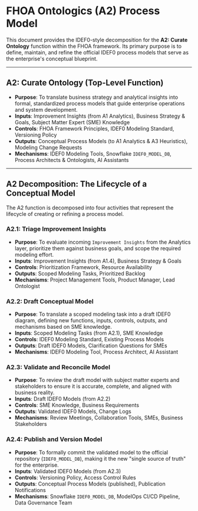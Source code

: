 # FHOA Ontologics (A2) Process Model

This document provides the IDEF0-style decomposition for the **A2: Curate Ontology** function within the FHOA framework. Its primary purpose is to define, maintain, and refine the official IDEF0 process models that serve as the enterprise's conceptual blueprint.

---

## A2: Curate Ontology (Top-Level Function)

- **Purpose**: To translate business strategy and analytical insights into formal, standardized process models that guide enterprise operations and system development.
- **Inputs**: Improvement Insights (from A1 Analytics), Business Strategy & Goals, Subject Matter Expert (SME) Knowledge
- **Controls**: FHOA Framework Principles, IDEF0 Modeling Standard, Versioning Policy
- **Outputs**: Conceptual Process Models (to A1 Analytics & A3 Heuristics), Modeling Change Requests
- **Mechanisms**: IDEF0 Modeling Tools, Snowflake `IDEF0_MODEL_DB`, Process Architects & Ontologists, AI Assistants

---

## A2 Decomposition: The Lifecycle of a Conceptual Model

The A2 function is decomposed into four activities that represent the lifecycle of creating or refining a process model.

### A2.1: Triage Improvement Insights

- **Purpose**: To evaluate incoming `Improvement Insights` from the Analytics layer, prioritize them against business goals, and scope the required modeling effort.
- **Inputs**: Improvement Insights (from A1.4), Business Strategy & Goals
- **Controls**: Prioritization Framework, Resource Availability
- **Outputs**: Scoped Modeling Tasks, Prioritized Backlog
- **Mechanisms**: Project Management Tools, Product Manager, Lead Ontologist

### A2.2: Draft Conceptual Model

- **Purpose**: To translate a scoped modeling task into a draft IDEF0 diagram, defining new functions, inputs, controls, outputs, and mechanisms based on SME knowledge.
- **Inputs**: Scoped Modeling Tasks (from A2.1), SME Knowledge
- **Controls**: IDEF0 Modeling Standard, Existing Process Models
- **Outputs**: Draft IDEF0 Models, Clarification Questions for SMEs
- **Mechanisms**: IDEF0 Modeling Tool, Process Architect, AI Assistant

### A2.3: Validate and Reconcile Model

- **Purpose**: To review the draft model with subject matter experts and stakeholders to ensure it is accurate, complete, and aligned with business reality.
- **Inputs**: Draft IDEF0 Models (from A2.2)
- **Controls**: SME Knowledge, Business Requirements
- **Outputs**: Validated IDEF0 Models, Change Logs
- **Mechanisms**: Review Meetings, Collaboration Tools, SMEs, Business Stakeholders

### A2.4: Publish and Version Model

- **Purpose**: To formally commit the validated model to the official repository (`IDEF0_MODEL_DB`), making it the new "single source of truth" for the enterprise.
- **Inputs**: Validated IDEF0 Models (from A2.3)
- **Controls**: Versioning Policy, Access Control Rules
- **Outputs**: Conceptual Process Models (published), Publication Notifications
- **Mechanisms**: Snowflake `IDEF0_MODEL_DB`, ModelOps CI/CD Pipeline, Data Governance Team

